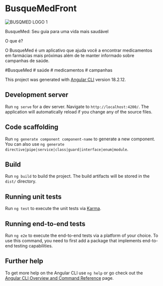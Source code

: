 # BusqueMedFront
![BUSQMED LOGO 1](https://github.com/user-attachments/assets/2abab86c-9c1b-4819-8ba0-447c69465f16)


BusqueMed: Seu guia para uma vida mais saudável 

O que é?


O BusqueMed é um aplicativo que ajuda você a encontrar medicamentos em farmácias mais próximas além de te manter informado sobre campanhas de saúde.

#BusqueMed # saúde # medicamentos # campanhas

This project was generated with [Angular CLI](https://github.com/angular/angular-cli) version 18.2.12.

## Development server

Run `ng serve` for a dev server. Navigate to `http://localhost:4200/`. The application will automatically reload if you change any of the source files.

## Code scaffolding

Run `ng generate component component-name` to generate a new component. You can also use `ng generate directive|pipe|service|class|guard|interface|enum|module`.

## Build

Run `ng build` to build the project. The build artifacts will be stored in the `dist/` directory.

## Running unit tests

Run `ng test` to execute the unit tests via [Karma](https://karma-runner.github.io).

## Running end-to-end tests

Run `ng e2e` to execute the end-to-end tests via a platform of your choice. To use this command, you need to first add a package that implements end-to-end testing capabilities.

## Further help

To get more help on the Angular CLI use `ng help` or go check out the [Angular CLI Overview and Command Reference](https://angular.dev/tools/cli) page.
